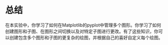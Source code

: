 # 总结

在本实验中，你学习了如何在Matplotlib的pyplot中管理多个图形。你学习了如何创建图形和子图、在图形之间切换以及对特定子图进行更改。有了这些知识，你可以创建包含多个图形和子图的更复杂的绘图，并根据自己的喜好自定义每个绘图。
